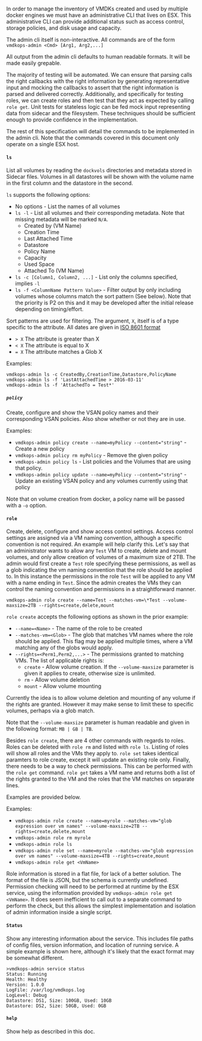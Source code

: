 In order to manage the inventory of VMDKs created and used by multiple docker engines we must have
an administrative CLI that lives on ESX. This administrative CLI can provide additional status such
as access control, storage policies, and disk usage and capacity.

The admin cli itself is non-interactive. All commands are of the form `vmdkops-admin <Cmd> [Arg1, Arg2,...]`

All output from the admin cli defaults to human readable formats. It will be made easily grepable.

The majority of testing will be automated. We can ensure that parsing calls the right callbacks with
the right information by generating representative input and mocking the callbacks to assert that
the right information is parsed and delivered correctly. Additionally, and specifically for testing
roles, we can create roles and then test that they act as expected by calling `role get`. Unit
tests for stateless logic can be fed mock input representing data from sidecar and the filesystem.
These techniques should be sufficient enough to provide confidence in the implementation.

The rest of this specification will detail the commands to be implemented in the admin cli. Note
that the commands covered in this document only operate on a single ESX host.

#### `ls`
List all volumes by reading the `dockvols` directories and metadata stored in Sidecar files.
Volumes in all datastores will be shown with the volume name in the first column and the datastore
in the second.

`ls` supports the following options:
  * No options - List the names of all volumes
  * `ls -l` - List all volumes and their corresponding metadata. Note that missing metadata will be
    marked `N/A`.
    * Created by (VM Name)
    * Creation Time
    * Last Attached Time
    * Datastore
    * Policy Name
    * Capacity
    * Used Space
    * Attached To (VM Name)
  * `ls -c [Column1, Column2, ...]` - List only the columns specified, implies `-l`
  * `ls -f <ColumnName Pattern Value>` - Filter output by only including volumes whose columns match the
                                         sort pattern (See below). Note that the priority is P2 on
                                         this and it may be developed after the initial release
                                         depending on timing/effort.

Sort patterns are used for filtering. The argument, `X`, itself is of a type specific to the attribute. All dates are given in [ISO 8601 format](https://en.wikipedia.org/wiki/ISO_8601)

 * `> X` The attribute is greater than X
 * `< X` The attribute is equal to X
 * `= X` The attribute matches a Glob X

Examples:
```
vmdkops-admin ls -c CreatedBy,CreationTime,Datastore,PolicyName
vmdkops-admin ls -f 'LastAttachedTime > 2016-03-11'
vmdkops-admin ls -f 'AttachedTo = Test*'
```

##### `policy`
Create, configure and show the VSAN policy names and their corresponding VSAN policies. Also show whether or not they are in use.


Examples:
 * `vmdkops-admin policy create --name=myPolicy --content="string"` - Create a new policy
 * `vmdkops-admin policy rm myPolicy` - Remove the given policy
 * `vmdkops-admin policy ls` - List policies and the Volumes that are using that policy.
 * `vmdkops-admin policy update --name=myPolicy --content="string"` - Update an existing VSAN policy and
   any volumes currently using that policy

Note that on volume creation from docker, a policy name will be passed with a `-o` option.

#### `role`
Create, delete, configure and show access control settings. Access control settings are assigned via a
VM naming convention, although a specific convention is not required. An example will help clarify
this. Let's say that an administrator wants to allow any `Test` VM to create, delete and mount
volumes, and only allow creation of volumes of a maximum size of 2TB. The admin would first create a
`Test` role specifying these permissions, as well as a glob indicating the vm naming convention that
the role should be applied to. In this instance the permissions in the role `Test` will be applied to any VM with a
name ending in `Test`. Since the admin creates the VMs they can control the naming convention and
permissions in a straightforward manner.

`vmdkops-admin role create --name=Test --matches-vm=\*Test --volume-maxsize=2TB --rights=create,delete,mount`

`role create` accepts the following options as shown in the prior example:
 * `--name=<Name>` - The name of the role to be created
 * `--matches-vm=<Glob>` - The glob that matches VM names where the role should be applied. This
                           flag may be applied multiple times, where a VM matching any of the globs would
                           apply.
 * `--rights=<Perm1,Perm2,...>` - The permissions granted to matching VMs. The list of applicable rights is:
   * `create` - Allow volume creation. If the `--volume-maxsize` parameter is given it applies to create, otherwise size is unlimited.
   * `rm` - Allow volume deletion
   * `mount` - Allow volume mounting

Currently the idea is to allow volume deletion and mounting of any volume if the rights are granted.
However it may make sense to limit these to specific volumes, perhaps via a glob match.

Note that the `--volume-maxsize` parameter is human readable and given in the following format: `MB | GB | TB`.

Besides `role create`, there are 4 other commands with regards to roles. Roles can be deleted with
`role rm` and listed with `role ls`. Listing of roles will show all roles and the VMs they apply
to. `role set` takes identical paramters to role create, except it will update an existing role
only. Finally, there needs to be a way to check permissions. This can be performed with the `role
get` command. `role get` takes a VM name and returns both a list of the rights granted to the VM and
the roles that the VM matches on separate lines.

Examples are provided below.

Examples:
 * `vmdkops-admin role create --name=myrole --matches-vm="glob expression over vm names" --volume-maxsize=2TB --rights=create,delete,mount`
 * `vmdkops-admin role rm myrole`
 * `vmdkops-admin role ls`
 * `vmdkops-admin role set --name=myrole --matches-vm="glob expression over vm names" --volume-maxsize=4TB --rights=create,mount`
 * `vmdkops-admin role get <VmName>`

Role information is stored in a flat file, for lack of a better solution. The format of the file
is JSON, but the schema is currently undefined. Permission checking will need to be performed at
runtime by the ESX service, using the information provided by `vmdkops-admin role get <VmName>`. It
does seem inefficient to call out to a separate command to perform the check, but this allows the
simplest implementation and isolation of admin information inside a single script.

#### `Status`
Show any interesting information about the service. This includes file paths of config files, version
information, and location of running service. A simple example is shown here, although it's likely
that the exact format may be somewhat different.

```
>vmdkops-admin service status
Status: Running
Health: Healthy
Version: 1.0.0
LogFile: /var/log/vmdkops.log
LogLevel: Debug
Datastore: DS1, Size: 100GB, Used: 10GB
Datastore: DS2, Size: 50GB, Used: 0GB
```

#### `help`
Show help as described in this doc.
